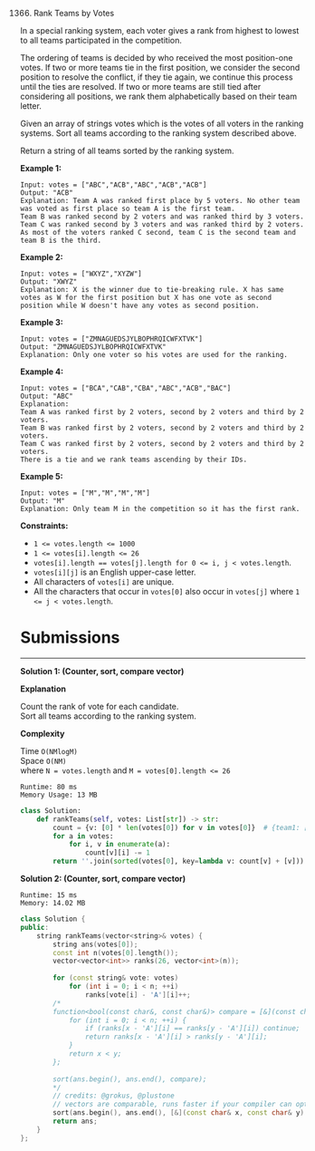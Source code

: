 1366. Rank Teams by Votes

In a special ranking system, each voter gives a rank from highest to lowest to all teams participated in the competition.

The ordering of teams is decided by who received the most position-one votes. If two or more teams tie in the first position, we consider the second position to resolve the conflict, if they tie again, we continue this process until the ties are resolved. If two or more teams are still tied after considering all positions, we rank them alphabetically based on their team letter.

Given an array of strings votes which is the votes of all voters in the ranking systems. Sort all teams according to the ranking system described above.

Return a string of all teams sorted by the ranking system.

 

**Example 1:**
```
Input: votes = ["ABC","ACB","ABC","ACB","ACB"]
Output: "ACB"
Explanation: Team A was ranked first place by 5 voters. No other team was voted as first place so team A is the first team.
Team B was ranked second by 2 voters and was ranked third by 3 voters.
Team C was ranked second by 3 voters and was ranked third by 2 voters.
As most of the voters ranked C second, team C is the second team and team B is the third.
```

**Example 2:**
```
Input: votes = ["WXYZ","XYZW"]
Output: "XWYZ"
Explanation: X is the winner due to tie-breaking rule. X has same votes as W for the first position but X has one vote as second position while W doesn't have any votes as second position. 
```

**Example 3:**
```
Input: votes = ["ZMNAGUEDSJYLBOPHRQICWFXTVK"]
Output: "ZMNAGUEDSJYLBOPHRQICWFXTVK"
Explanation: Only one voter so his votes are used for the ranking.
```

**Example 4:**
```
Input: votes = ["BCA","CAB","CBA","ABC","ACB","BAC"]
Output: "ABC"
Explanation: 
Team A was ranked first by 2 voters, second by 2 voters and third by 2 voters.
Team B was ranked first by 2 voters, second by 2 voters and third by 2 voters.
Team C was ranked first by 2 voters, second by 2 voters and third by 2 voters.
There is a tie and we rank teams ascending by their IDs.
```

**Example 5:**
```
Input: votes = ["M","M","M","M"]
Output: "M"
Explanation: Only team M in the competition so it has the first rank.
```

**Constraints:**

* `1 <= votes.length <= 1000`
* `1 <= votes[i].length <= 26`
* `votes[i].length == votes[j].length for 0 <= i, j < votes.length`.
* `votes[i][j]` is an English upper-case letter.
* All characters of `votes[i]` are unique.
* All the characters that occur in `votes[0]` also occur in `votes[j]` where `1 <= j < votes.length`.

# Submissions
---
**Solution 1: (Counter, sort, compare vector)**

**Explanation**

Count the rank of vote for each candidate.  
Sort all teams according to the ranking system.


**Complexity**

Time `O(NMlogM)`  
Space `O(NM)`  
where `N = votes.length` and `M = votes[0].length <= 26`
```
Runtime: 80 ms
Memory Usage: 13 MB
```
```python
class Solution:
    def rankTeams(self, votes: List[str]) -> str:
        count = {v: [0] * len(votes[0]) for v in votes[0]}  # {team1: [rank1_count, rank2_count, ...]}
        for a in votes:
            for i, v in enumerate(a):
                count[v][i] -= 1
        return ''.join(sorted(votes[0], key=lambda v: count[v] + [v]))
```

**Solution 2: (Counter, sort, compare vector)**
```
Runtime: 15 ms
Memory: 14.02 MB
```
```c++
class Solution {
public:
    string rankTeams(vector<string>& votes) {
        string ans(votes[0]);
        const int n(votes[0].length());
        vector<vector<int>> ranks(26, vector<int>(n));
        
        for (const string& vote: votes)
            for (int i = 0; i < n; ++i)
                ranks[vote[i] - 'A'][i]++;
        /*
        function<bool(const char&, const char&)> compare = [&](const char& x, const char& y) {
            for (int i = 0; i < n; ++i) {
                if (ranks[x - 'A'][i] == ranks[y - 'A'][i]) continue;
                return ranks[x - 'A'][i] > ranks[y - 'A'][i];
            }
            return x < y;
        };
        
        sort(ans.begin(), ans.end(), compare);
		*/
		// credits: @grokus, @plustone
		// vectors are comparable, runs faster if your compiler can optimize the comparisons
		sort(ans.begin(), ans.end(), [&](const char& x, const char& y) { return ranks[x - 'A'] > ranks[y - 'A'] || ranks[x - 'A'] == ranks[y - 'A'] && x < y; });
        return ans;
    }
};
```
